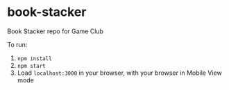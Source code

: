 # book-stacker
Book Stacker repo for Game Club

To run:

1. `npm install`
2. `npm start`
3. Load `localhost:3000` in your browser, with your browser in Mobile View mode
